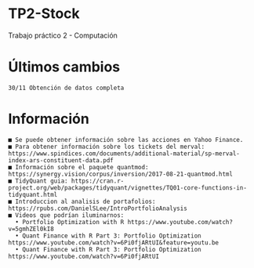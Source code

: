 # TP2-Stock
Trabajo práctico 2 - Computación 
# Últimos cambios
    30/11 Obtención de datos completa
# Información
    ■ Se puede obtener información sobre las acciones en Yahoo Finance.
    ■ Para obtener información sobre los tickets del merval: https://www.spindices.com/documents/additional-material/sp-merval-index-ars-constituent-data.pdf
    ■ Información sobre el paquete quantmod: https://synergy.vision/corpus/inversion/2017-08-21-quantmod.html
    ■ TidyQuant guia: https://cran.r-project.org/web/packages/tidyquant/vignettes/TQ01-core-functions-in-tidyquant.html
    ■ Introduccion al analisis de portafolios: https://rpubs.com/DanielSLee/IntroPortfolioAnalysis
    ■ Videos que podrían iluminarnos:
      • Portfolio Optimization with R https://www.youtube.com/watch?v=5gmhZEl0kI8
      • Quant Finance with R Part 3: Portfolio Optimization https://www.youtube.com/watch?v=6Pi0fjARtUI&feature=youtu.be
      • Quant Finance with R Part 3: Portfolio Optimization https://www.youtube.com/watch?v=6Pi0fjARtUI
